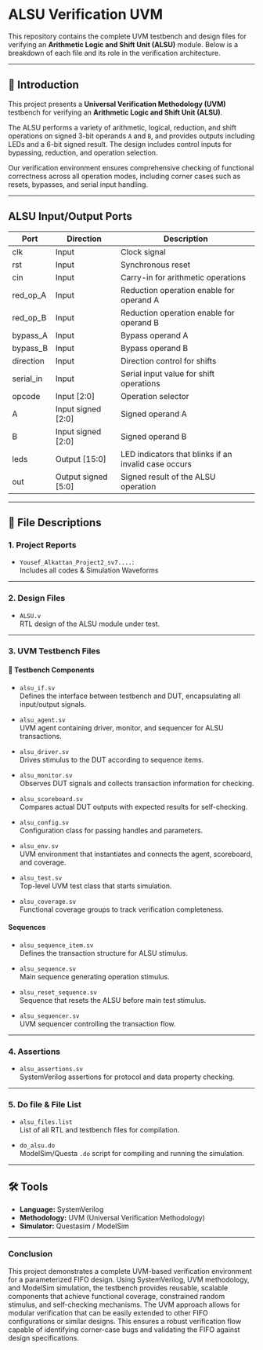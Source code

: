 # ALSU Verification UVM

This repository contains the complete UVM testbench and design files for verifying an **Arithmetic Logic and Shift Unit (ALSU)** module. Below is a breakdown of each file and its role in the verification architecture.

---

## 🔷 Introduction

This project presents a **Universal Verification Methodology (UVM)** testbench for verifying an **Arithmetic Logic and Shift Unit (ALSU)**.

The ALSU performs a variety of arithmetic, logical, reduction, and shift operations on signed 3-bit operands `A` and `B`, and provides outputs including LEDs and a 6-bit signed result. The design includes control inputs for bypassing, reduction, and operation selection.

Our verification environment ensures comprehensive checking of functional correctness across all operation modes, including corner cases such as resets, bypasses, and serial input handling.

---

## ALSU Input/Output Ports

| **Port**     | **Direction** | **Description**                                                        |
|--------------|---------------|------------------------------------------------------------------------|
| clk          | Input         | Clock signal                                                          |
| rst          | Input         | Synchronous reset                                                     |
| cin          | Input         | Carry-in for arithmetic operations                                    |
| red_op_A     | Input         | Reduction operation enable for operand A                              |
| red_op_B     | Input         | Reduction operation enable for operand B                              |
| bypass_A     | Input         | Bypass operand A                                                      |
| bypass_B     | Input         | Bypass operand B                                                      |
| direction    | Input         | Direction control for shifts                                          |
| serial_in    | Input         | Serial input value for shift operations                               |
| opcode       | Input [2:0]   | Operation selector                                                    |
| A            | Input signed [2:0] | Signed operand A                                                 |
| B            | Input signed [2:0] | Signed operand B                                                 |
| leds         | Output [15:0] | LED indicators that blinks if an invalid case occurs                 |
| out          | Output signed [5:0] | Signed result of the ALSU operation                              |

---

## 📁 File Descriptions

### 1. Project Reports

- `Yousef_Alkattan_Project2_sv7....`:  
  Includes all codes & Simulation Waveforms

---

### 2. Design Files

- `ALSU.v`  
  RTL design of the ALSU module under test.

---

### 3. UVM Testbench Files

#### 🧱 Testbench Components

- `alsu_if.sv`  
  Defines the interface between testbench and DUT, encapsulating all input/output signals.

- `alsu_agent.sv`  
  UVM agent containing driver, monitor, and sequencer for ALSU transactions.

- `alsu_driver.sv`  
  Drives stimulus to the DUT according to sequence items.

- `alsu_monitor.sv`  
  Observes DUT signals and collects transaction information for checking.

- `alsu_scoreboard.sv`  
  Compares actual DUT outputs with expected results for self-checking.

- `alsu_config.sv`  
  Configuration class for passing handles and parameters.

- `alsu_env.sv`  
  UVM environment that instantiates and connects the agent, scoreboard, and coverage.

- `alsu_test.sv`  
  Top-level UVM test class that starts simulation.

- `alsu_coverage.sv`  
  Functional coverage groups to track verification completeness.

#### Sequences

- `alsu_sequence_item.sv`  
  Defines the transaction structure for ALSU stimulus.

- `alsu_sequence.sv`  
  Main sequence generating operation stimulus.

- `alsu_reset_sequence.sv`  
  Sequence that resets the ALSU before main test stimulus.

- `alsu_sequencer.sv`  
  UVM sequencer controlling the transaction flow.

---

### 4. Assertions

- `alsu_assertions.sv`  
  SystemVerilog assertions for protocol and data property checking.

---

### 5. Do file & File List

- `alsu_files.list`  
  List of all RTL and testbench files for compilation.

- `do_alsu.do`  
  ModelSim/Questa `.do` script for compiling and running the simulation.

---

## 🛠 Tools

- **Language:** SystemVerilog
- **Methodology:** UVM (Universal Verification Methodology)
- **Simulator:** Questasim / ModelSim

---

### Conclusion

This project demonstrates a complete UVM-based verification environment for a parameterized FIFO design. Using SystemVerilog, UVM methodology, and ModelSim simulation, the testbench provides reusable, scalable components that achieve functional coverage, constrained random stimulus, and self-checking mechanisms. The UVM approach allows for modular verification that can be easily extended to other FIFO configurations or similar designs. This ensures a robust verification flow capable of identifying corner-case bugs and validating the FIFO against design specifications.

